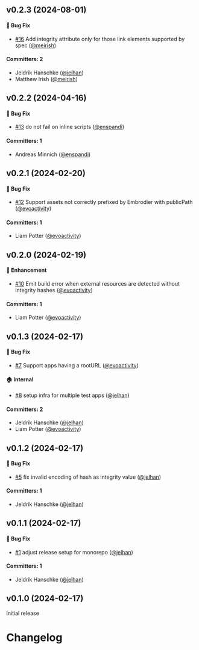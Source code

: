 




## v0.2.3 (2024-08-01)

#### :bug: Bug Fix
* [#16](https://github.com/jelhan/webpack-subresource-integrity-embroider/pull/16) Add integrity attribute only for those link elements supported by spec ([@meirish](https://github.com/meirish))

#### Committers: 2
- Jeldrik Hanschke ([@jelhan](https://github.com/jelhan))
- Matthew Irish ([@meirish](https://github.com/meirish))

## v0.2.2 (2024-04-16)

#### :bug: Bug Fix
* [#13](https://github.com/jelhan/webpack-subresource-integrity-embroider/pull/13) do not fail on inline scripts ([@enspandi](https://github.com/enspandi))

#### Committers: 1
- Andreas Minnich ([@enspandi](https://github.com/enspandi))

## v0.2.1 (2024-02-20)

#### :bug: Bug Fix
* [#12](https://github.com/jelhan/webpack-subresource-integrity-embroider/pull/12) Support assets not correctly prefixed by Embrodier with publicPath ([@evoactivity](https://github.com/evoactivity))

#### Committers: 1
- Liam Potter ([@evoactivity](https://github.com/evoactivity))

## v0.2.0 (2024-02-19)

#### :rocket: Enhancement
* [#10](https://github.com/jelhan/webpack-subresource-integrity-embroider/pull/10) Emit build error when external resources are detected without integrity hashes ([@evoactivity](https://github.com/evoactivity))

#### Committers: 1
- Liam Potter ([@evoactivity](https://github.com/evoactivity))

## v0.1.3 (2024-02-17)

#### :bug: Bug Fix
* [#7](https://github.com/jelhan/webpack-subresource-integrity-embroider/pull/7) Support apps having a rootURL ([@evoactivity](https://github.com/evoactivity))

#### :house: Internal
* [#8](https://github.com/jelhan/webpack-subresource-integrity-embroider/pull/8) setup infra for multiple test apps ([@jelhan](https://github.com/jelhan))

#### Committers: 2
- Jeldrik Hanschke ([@jelhan](https://github.com/jelhan))
- Liam Potter ([@evoactivity](https://github.com/evoactivity))

## v0.1.2 (2024-02-17)

#### :bug: Bug Fix

- [#5](https://github.com/jelhan/webpack-subresource-integrity-embroider/pull/5) fix invalid encoding of hash as integrity value ([@jelhan](https://github.com/jelhan))

#### Committers: 1

- Jeldrik Hanschke ([@jelhan](https://github.com/jelhan))

## v0.1.1 (2024-02-17)

#### :bug: Bug Fix

- [#1](https://github.com/jelhan/webpack-subresource-integrity-embroider/pull/1) adjust release setup for monorepo ([@jelhan](https://github.com/jelhan))

#### Committers: 1

- Jeldrik Hanschke ([@jelhan](https://github.com/jelhan))

## v0.1.0 (2024-02-17)

Initial release

# Changelog
